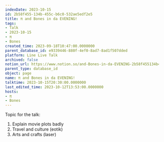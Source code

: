 ```yaml
---
indexDate: 2023-10-15
id: 2b58f455-134b-455c-b6c0-532ae5edf2e5
title: π and Bones in da EVENING!
tags:
- Talk
- 2023-10-15
- π
- Bones
created_time: 2023-09-18T10:47:00.0000000
parent_database_id: e9339446-880f-4ef0-8ad7-8ad1f507dded
platform: Line Live Talk
archived: false
notion_url: https://www.notion.so/and-Bones-in-da-EVENING-2b58f455134b455cb6c0532ae5edf2e5
parent_type: database_id
object: page
name: π and Bones in da EVENING!
talktime: 2023-10-15T20:30:00.0000000
last_edited_time: 2023-10-12T13:53:00.0000000
hosts:
- π
- Bones
---
```


Topic for the talk:
1. Explain movie plots  badly 
2. Travel and culture (eotik)
3. Arts and crafts (laser)

























